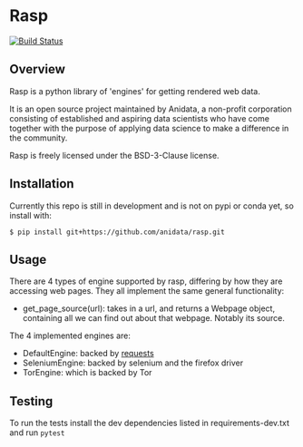 Rasp
====

[![Build Status](https://travis-ci.org/anidata/rasp.svg?branch=master)](https://travis-ci.org/anidata/rasp)

Overview
--------

Rasp is a python library of 'engines' for getting rendered web data.
 
It is an open source project maintained by Anidata, a non-profit 
corporation consisting of established and aspiring data scientists who 
have come together with the purpose of applying data science to make a 
difference in the community.

Rasp is freely licensed under the BSD-3-Clause license.

Installation
------------

Currently this repo is still in development and is not on pypi or conda
yet, so install with:

    $ pip install git+https://github.com/anidata/rasp.git

Usage
-----

There are 4 types of engine supported by rasp, differing by how they are
accessing web pages. They all implement the same general functionality:
 
 * get_page_source(url): takes in a url, and returns a Webpage object, 
 containing all we can find out about that webpage.  Notably its source.
 
The 4 implemented engines are:

 * DefaultEngine: backed by [requests](http://docs.python-requests.org/en/master/)
 * SeleniumEngine: backed by selenium and the firefox driver
 * TorEngine: which is backed by Tor

Testing
-------
To run the tests install the dev dependencies listed in requirements-dev.txt
and run `pytest`
